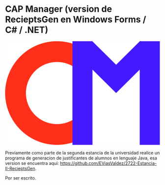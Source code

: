 # CAP Manager (version de RecieptsGen en Windows Forms / C# / .NET)

![Logo](https://github.com/EViasValdez/11023-Estadia-RecieptsGen/blob/main/CAPManager/CAPManager/Resources/CAPManagerLogo.png)

<!----Descripción---->
Previamente como parte de la segunda estancia de la universidad realice un programa de generacion de justificantes de alumnos en lenguaje Java, esa version se encuentra aqui: https://github.com/EViasValdez/2722-Estancia-II-RecieptsGen.
<!----Separador de la descripción---->

<!----Detalles---->
Por ser escrito.
<!----Separador de los detalles---->